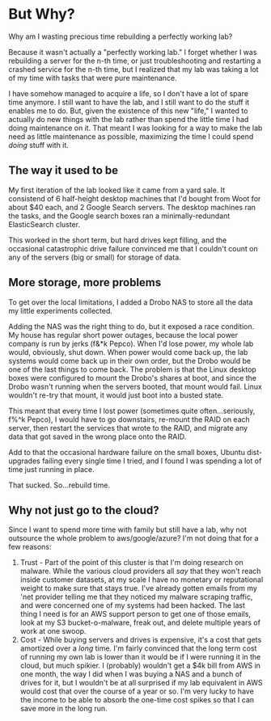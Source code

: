 # But Why?

Why am I wasting precious time rebuilding a perfectly working lab? 

Because it wasn't actually a "perfectly working lab." I forget whether I was rebuilding a server
for the n-th time, or just troubleshooting and restarting a crashed service for the n-th time, 
but I realized that my lab was taking a lot of my time with tasks that were pure maintenance.

I have somehow managed to acquire a life, so I don't have a lot of spare time anymore. I 
still want to have the lab, and I still want to do the stuff it enables me to do. But, given the
existence of this new "life," I wanted to actually do new things with the lab rather than spend the
 little time I had doing maintenance on it. That meant I was looking for a way to make the lab 
 need as little maintenance as possible, maximizing the time I could spend *doing* stuff with it.

## The way it used to be

My first iteration of the lab looked like it came from a yard sale. It consistend of 6 half-height desktop machines 
that I'd bought from Woot for about $40 each, and 2 Google Search servers. The desktop machines ran the tasks, and 
the Google search boxes ran a minimally-redundant ElasticSearch cluster.

This worked in the short term, but hard drives kept filling, and the occasional catastrophic drive failure convinced me 
that I couldn't count on any of the servers (big or small) for storage of data. 

## More storage, more problems

To get over the local limitations, I added a Drobo NAS to store all the data my little experiments collected.

Adding the NAS was the right thing to do, but it exposed a race condition. My house has regular short power 
outages, because the local power company is run by jerks (f&*k Pepco). When I'd lose power, 
my whole lab would, obviously, shut down. When power would come back up, the lab systems would 
come back up in their own order, but the Drobo would be one of the last things to come back. The 
problem is that the Linux desktop boxes were configured to mount the Drobo's shares at boot, and since the Drobo 
wasn't running when the servers booted, that mount would fail. Linux wouldn't re-try that mount, it would just boot 
into a busted state.

This meant that every time I lost power (sometimes quite often...seriously, f%^k Pepco), I would have to go downstairs, 
re-mount the RAID on each server, then restart the services that wrote to the RAID, and migrate any data that got 
saved in the wrong place onto the RAID.

Add to that the occasional hardware failure on the small boxes, Ubuntu dist-upgrades failing every
single time I tried, and I found I was spending a lot of time just running in place.

That sucked. So...rebuild time.

## Why not just go to the cloud?

Since I want to spend more time with family but still have a lab, why not outsource the whole problem to 
aws/google/azure? I'm not doing that for a few reasons:
 1) Trust - Part of the point of this cluster is that I'm doing research on malware. While the various cloud providers 
all *say* that they won't reach inside customer datasets, at my scale I have no monetary or reputational weight to 
make sure that stays true. I've already gotten emails from my 'net provider telling me that they noticed my malware 
scraping traffic, and were concerned one of my systems had been hacked. The last thing I need is for an AWS support 
person to get one of those emails, look at my S3 bucket-o-malware, freak out, and delete multiple years of work at one 
swoop. 
 2) Cost - While buying servers and drives is expensive, it's a cost that gets amortized over a *long* time. I'm fairly
convinced that the long term cost of running my own lab is lower than it would be if I were running it in the cloud, 
but much spikier. I (probably) wouldn't get a $4k bill from AWS in one month, the way I did when I was buying a NAS and
a bunch of drives for it, but I wouldn't be at all surprised if my lab equivalent in AWS would cost that over the 
course of a year or so. I'm very lucky to have the income to be able to absorb the one-time cost spikes so that I can 
save more in the long run.